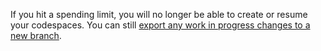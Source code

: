 If you hit a spending limit, you will no longer be able to create or resume your codespaces. You can still [export any work in progress changes to a new branch](/codespaces/troubleshooting/exporting-changes-to-a-branch). 

